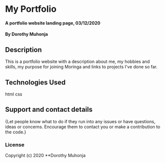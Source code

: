 # My Portfolio
#### A portfolio website landing page, 03/12/2020
#### By Dorothy Muhonja
## Description
This is a portfolio website with a description about me, my hobbies and skills, my purpose for joining Moringa and links to projects I've done so far.
## Technologies Used
html
css
## Support and contact details
{Let people know what to do if they run into any issues or have questions, ideas or concerns.  Encourage them to contact you or make a contribution to the code.}
### License
Copyright (c) 2020 **Dorothy Muhonja
